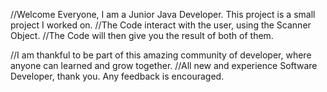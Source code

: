 //Welcome Everyone, I am a Junior Java Developer. This project is a small project I worked on.
//The Code interact with the user, using the Scanner Object. 
//The Code will then give you the result of both of them.


//I am thankful to be part of this amazing community of developer, where anyone can learned and grow together. 
//All new and experience Software Developer, thank you. Any feedback is encouraged. 
